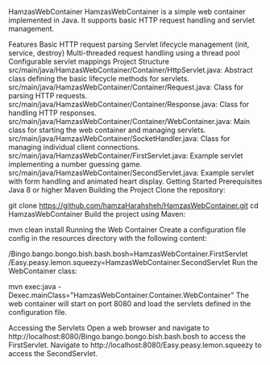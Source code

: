 HamzasWebContainer
HamzasWebContainer is a simple web container implemented in Java. It supports basic HTTP request handling and servlet management.


Features
Basic HTTP request parsing
Servlet lifecycle management (init, service, destroy)
Multi-threaded request handling using a thread pool
Configurable servlet mappings
Project Structure
src/main/java/HamzasWebContainer/Container/HttpServlet.java: Abstract class defining the basic lifecycle methods for servlets.
src/main/java/HamzasWebContainer/Container/Request.java: Class for parsing HTTP requests.
src/main/java/HamzasWebContainer/Container/Response.java: Class for handling HTTP responses.
src/main/java/HamzasWebContainer/Container/WebContainer.java: Main class for starting the web container and managing servlets.
src/main/java/HamzasWebContainer/SocketHandler.java: Class for managing individual client connections.
src/main/java/HamzasWebContainer/FirstServlet.java: Example servlet implementing a number guessing game.
src/main/java/HamzasWebContainer/SecondServlet.java: Example servlet with form handling and animated heart display.
Getting Started
Prerequisites
Java 8 or higher
Maven
Building the Project
Clone the repository:


git clone https://github.com/hamzaHarahsheh/HamzasWebContainer.git
cd HamzasWebContainer
Build the project using Maven:


mvn clean install
Running the Web Container
Create a configuration file config in the resources directory with the following content:


/Bingo.bango.bongo.bish.bash.bosh=HamzasWebContainer.FirstServlet
/Easy.peasy.lemon.squeezy=HamzasWebContainer.SecondServlet
Run the WebContainer class:


mvn exec:java -Dexec.mainClass="HamzasWebContainer.Container.WebContainer"
The web container will start on port 8080 and load the servlets defined in the configuration file.


Accessing the Servlets
Open a web browser and navigate to http://localhost:8080/Bingo.bango.bongo.bish.bash.bosh to access the FirstServlet.
Navigate to http://localhost:8080/Easy.peasy.lemon.squeezy to access the SecondServlet.
